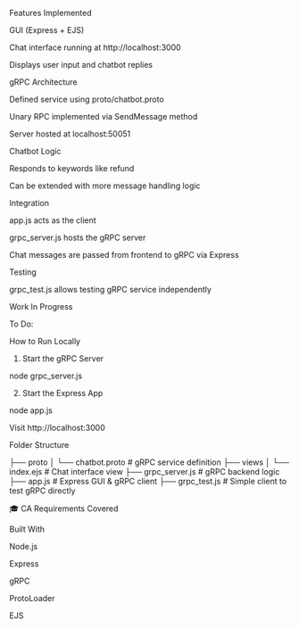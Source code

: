 Features Implemented

GUI (Express + EJS)

Chat interface running at http://localhost:3000

Displays user input and chatbot replies

gRPC Architecture

Defined service using proto/chatbot.proto

Unary RPC implemented via SendMessage method

Server hosted at localhost:50051

Chatbot Logic

Responds to keywords like refund

Can be extended with more message handling logic

Integration

app.js acts as the client

grpc_server.js hosts the gRPC server

Chat messages are passed from frontend to gRPC via Express

Testing

grpc_test.js allows testing gRPC service independently

Work In Progress

To Do:



How to Run Locally

1. Start the gRPC Server

node grpc_server.js

2. Start the Express App

node app.js

Visit http://localhost:3000

Folder Structure

├── proto
│   └── chatbot.proto          # gRPC service definition
├── views
│   └── index.ejs              # Chat interface view
├── grpc_server.js             # gRPC backend logic
├── app.js                     # Express GUI & gRPC client
├── grpc_test.js               # Simple client to test gRPC directly

🎓 CA Requirements Covered



Built With

Node.js

Express

gRPC

ProtoLoader

EJS



